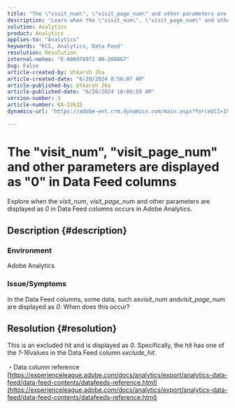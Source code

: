 ```yaml
---
title: "The \"visit_num\", \"visit_page_num\" and other parameters are displayed as \"0\" in Data Feed columns"
description: "Learn when the \"visit_num\", \"visit_page_num\" and other parameters are displayed as \"0\" in Data Feed columns occurs in Adobe Analytics."
solution: Analytics
product: Analytics
applies-to: "Analytics"
keywords: "KCS, Analytics, Data Feed"
resolution: Resolution
internal-notes: "E-000978972 AN-208867"
bug: False
article-created-by: Utkarsh Jha
article-created-date: "6/20/2024 8:56:07 AM"
article-published-by: Utkarsh Jha
article-published-date: "6/20/2024 10:08:59 AM"
version-number: 3
article-number: KA-22625
dynamics-url: "https://adobe-ent.crm.dynamics.com/main.aspx?forceUCI=1&pagetype=entityrecord&etn=knowledgearticle&id=04157dea-e22e-ef11-840a-00224809e160"

---
```

# The "visit_num", "visit_page_num" and other parameters are displayed as "0" in Data Feed columns


Explore when the *visit_num*, *visit_page_num* and other parameters are displayed as *0* in Data Feed columns occurs in Adobe Analytics.

## Description {#description}


### Environment

Adobe Analytics



### Issue/Symptoms

In the Data Feed columns, some data, such as*visit_num* and*visit_page_num* are displayed as *0*. When does this occur?


## Resolution {#resolution}


This is an excluded hit and is displayed as *0*. Specifically, the hit has one of the *1-16*values in the Data Feed column *exclude_hit*.

・Data column reference
[https://experienceleague.adobe.com/docs/analytics/export/analytics-data-feed/data-feed-contents/datafeeds-reference.html](https://experienceleague.adobe.com/docs/analytics/export/analytics-data-feed/data-feed-contents/datafeeds-reference.html)
